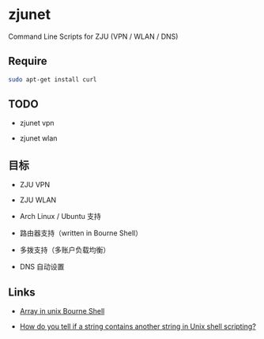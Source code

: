 # zjunet

Command Line Scripts for ZJU (VPN / WLAN / DNS)

## Require

```bash
sudo apt-get install curl
```

## TODO

- zjunet vpn

- zjunet wlan

## 目标

- ZJU VPN

- ZJU WLAN

- Arch Linux / Ubuntu 支持

- 路由器支持（written in Bourne Shell）

- 多拨支持（多账户负载均衡）

- DNS 自动设置

## Links

- [Array in unix Bourne Shell](http://unix.stackexchange.com/questions/137566/array-in-unix-bourne-shell)

- [How do you tell if a string contains another string in Unix shell scripting?](http://stackoverflow.com/questions/2829613/how-do-you-tell-if-a-string-contains-another-string-in-unix-shell-scripting)
